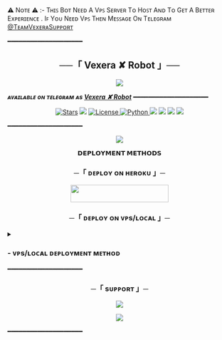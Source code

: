 ⚠️ Nᴏᴛᴇ ⚠️ :- Tʜɪꜱ Bᴏᴛ Nᴇᴇᴅ A Vᴘꜱ Sᴇʀᴠᴇʀ Tᴏ Hᴏꜱᴛ Aɴᴅ Tᴏ Gᴇᴛ A Bᴇᴛᴛᴇʀ Exᴘᴇʀɪᴇɴᴄᴇ . Iꜰ Yᴏᴜ Nᴇᴇᴅ Vᴘꜱ Tʜᴇɴ Mᴇꜱꜱᴀɢᴇ Oɴ Tᴇʟᴇɢʀᴀᴍ [@TᴇᴀᴍVᴇxᴇʀᴀSᴜᴘᴘᴏʀᴛ](https://t.me/TeamVexerSupport)



━━━━━━━━━━━━━━━━━━━━

<h2 align="center">
    ──「 Vexera ✘ Robot 」──
</h2>

<p align="center">
  <img src="https://te.legra.ph/file/e58b0740d8996b0e38dd2.jpg">
</p>

_**ᴀᴠᴀɪʟᴀʙʟᴇ ᴏɴ ᴛᴇʟᴇɢʀᴀᴍ ᴀs [Vexera ✘ Robot](https://t.me/VexeraRobot)**_
━━━━━━━━━━━━━━━━━━━━

<p align="center">
<a href="https://github.com/TeamVexera/VexeraRobot/stargazers"><img src="https://img.shields.io/github/stars/TeamVexera/VexeraRobot?color=black&logo=github&logoColor=black&style=for-the-badge" alt="Stars" /></a>
<a href="https://github.com/TeamVexera/VexeraRobot/network/members"> <img src="https://img.shields.io/github/forks/TeamVexera/VexeraRobot?color=black&logo=github&logoColor=black&style=for-the-badge" /></a>
<a href="https://github.com/TeamVexera/VexeraRobot/blob/master/LICENSE"> <img src="https://img.shields.io/badge/License-MIT-blueviolet?style=for-the-badge" alt="License" /> </a>
<a href="https://www.python.org/"> <img src="https://img.shields.io/badge/Written%20in-Python-skyblue?style=for-the-badge&logo=python" alt="Python" /> </a>
<a href="https://pypi.org/project/Telethon/"> <img src="https://img.shields.io/pypi/v/telethon?color=white&label=telethon&logo=python&logoColor=blue&style=for-the-badge" /></a>
<a href="https://pypi.org/project/Pyrogram/"> <img src="https://img.shields.io/pypi/v/pyrogram?color=white&label=pyrogram&logo=python&logoColor=blue&style=for-the-badge" /></a>
<a href="https://github.com/TeamVexera/VexeraRobot"> <img src="https://img.shields.io/github/repo-size/TeamVexera/VexeraRobot?color=skyblue&logo=github&logoColor=blue&style=for-the-badge" /></a>
<a href="https://github.com/TeamVexera/VexeraRobot/commits/TeamVexera"> <img src="https://img.shields.io/github/last-commit/TeamVexera/VexeraRobot?color=black&logo=github&logoColor=black&style=for-the-badge" /></a>
</p>

━━━━━━━━━━━━━━━━━━━━

<p align="center">
  <img src="https://te.legra.ph/file/0d370e6d6b2521a8f6bfd.jpg">
</p>

<p align="center">
<b>𝗗𝗘𝗣𝗟𝗢𝗬𝗠𝗘𝗡𝗧 𝗠𝗘𝗧𝗛𝗢𝗗𝗦</b>
</p>

<h3 align="center">
    ─「 ᴅᴇᴩʟᴏʏ ᴏɴ ʜᴇʀᴏᴋᴜ 」─
</h3>

<p align="center"><a href="https://dashboard.heroku.com/new?template=https://github.com/TeamVexera/VexeraRobot"> <img src="https://img.shields.io/badge/Deploy%20On%20Heroku-black?style=for-the-badge&logo=heroku" width="220" height="38.45"/></a></p>


<h3 align="center">
    ─「 ᴅᴇᴩʟᴏʏ ᴏɴ ᴠᴘs/ʟᴏᴄᴀʟ 」─
</h3>

<details>
<summary><h3>
- <b> ᴠᴘs/ʟᴏᴄᴀʟ ᴅᴇᴘʟᴏʏᴍᴇɴᴛ ᴍᴇᴛʜᴏᴅ </b>
</h3></summary>


⚠️ Nᴏᴛᴇ ⚠️ :- Nᴇᴇᴅ Vᴘꜱ ? Mᴇꜱꜱᴀɢᴇ Oɴ Tᴇʟᴇɢʀᴀᴍ [@TᴇᴀᴍVᴇxᴇʀᴀSᴜᴘᴘᴏʀᴛ](https://t.me/TeamVexerSupport Tᴏ Gᴜʏ Vᴘꜱ Iɴ Lᴏᴡ Pʀɪᴄᴇ 🌟



- Get your [Necessary Variables](https://github.com/TeamVexera/VexeraRobot/blob/master/VexeraRobot/config.py)
- Upgrade and Update by :
`sudo apt-get update && sudo apt-get upgrade -y`
- Install required packages by :
`sudo apt-get install python3-pip -y`
- Install pip by :
`sudo pip3 install -U pip`
- Clone the repository by :
`git clone https://github.com/TrickyYash198/FallenRobot && cd FallenRobot`
- Install/Upgrade setuptools by :
`pip3 install --upgrade pip setuptools`
- Install requirements by :
`pip3 install -U -r requirements.txt`
- Fill your variables in config by :
`vi FallenRobot/config.py`

Press `I` on the keyboard for editing config

Press `Ctrl+C` when you're done with editing config and `:wq` to save the config
- Install tmux to keep running your bot when you close the terminal by :
`sudo apt install tmux && tmux`
- Finally run the bot by :
`python3 -m FallenRobot`
- For getting out from tmux session

Press `Ctrl+b` and then `d`

<p align="center">
  <img src="https://te.legra.ph/file/e58b0740d8996b0e38dd2.jpg">
</p>

</details>
━━━━━━━━━━━━━━━━━━━━

<h3 align="center">
    ─「 sᴜᴩᴩᴏʀᴛ 」─
</h3>

<p align="center">
<a href="https://telegram.me/VexeraSupport "><img src="https://img.shields.io/badge/-Support%20Group-blue.svg?style=for-the-badge&logo=Telegram"></a>
</p>
<p align="center">
<a href="https://telegram.me/TeamVexera"><img src="https://img.shields.io/badge/-Support%20Channel-blue.svg?style=for-the-badge&logo=Telegram"></a>
</p>

━━━━━━━━━━━━━━━━━━━━
